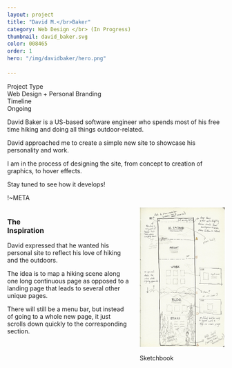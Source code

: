 ```yaml
---
layout: project
title: "David M.</br>Baker"
category: Web Design </br> (In Progress)
thumbnail: david_baker.svg
color: 008465
order: 1
hero: "/img/davidbaker/hero.png"

---
```


<div class="project-metadata grid-x">
  <div class="metadata-object cell grid-x">
    <div class="metadata-title cell small-4">
      Project Type
    </div>
    <div class="metadata-value cell auto">
      Web Design + Personal Branding
    </div>
  </div>
  <div class="metadata-object cell grid-x">
    <div class="metadata-title cell small-4">
      Timeline
    </div>
    <div class="metadata-value cell auto">
      Ongoing
    </div>
  </div>
</div>

<div class="project-intro">
  <p>David Baker is a US-based software engineer who spends most of his free time hiking and doing all things outdoor-related.</p>
  <p>David approached me to create a simple new site to showcase his personality and work.</p>
  <p>I am in the process of designing the site, from concept to creation of graphics, to hover effects.</p>
  <p>Stay tuned to see how it develops!</p>
</div>

!~META

  <div class="columns">
      <div class="left-column-text">
          <div class="sub-section-name">
              <h3>The<br/>Inspiration</h3>
              <div class="sub-section-line" style="color: #008465;"></div>
          </div>
          <p>David expressed that he wanted his personal site to reflect his love of hiking and the outdoors.</p>
          <p>The idea is to map a hiking scene along one long continuous page as opposed to a landing page that leads to several other unique pages.</p>
          <p>There will still be a menu bar, but instead of going to a whole new page, it just scrolls down quickly to the corresponding section.</p>
      </div>
      <div class="right-column-img">
          <div>
              <img src="/img/davidbaker/Sketch1.jpg" alt="Sketchbook">
              <p class="caption right">Sketchbook</p>
          </div>
      </div>
  </div>
